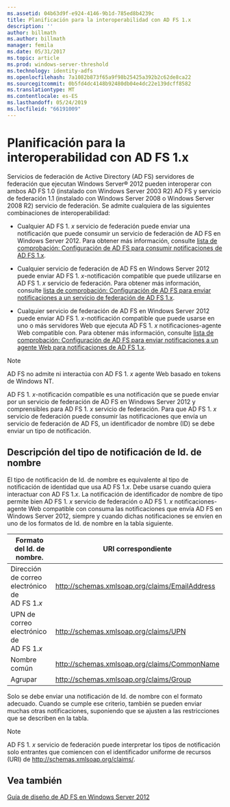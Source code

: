 ```yaml
---
ms.assetid: 04b63d9f-e924-4146-9b1d-785ed8b4239c
title: Planificación para la interoperabilidad con AD FS 1.x
description: ''
author: billmath
ms.author: billmath
manager: femila
ms.date: 05/31/2017
ms.topic: article
ms.prod: windows-server-threshold
ms.technology: identity-adfs
ms.openlocfilehash: 7a1082b873f65a9f98b25425a392b2c62de8ca22
ms.sourcegitcommit: 0b5fd4dc4148b92480db04e4dc22e139dcff8582
ms.translationtype: MT
ms.contentlocale: es-ES
ms.lasthandoff: 05/24/2019
ms.locfileid: "66191009"
---
```

# <a name="planning-for-interoperability-with-ad-fs-1x"></a>Planificación para la interoperabilidad con AD FS 1.x

Servicios de federación de Active Directory \(AD FS\) servidores de federación que ejecutan Windows Server® 2012 pueden interoperar con ambos AD FS 1.0 \(instalado con Windows Server 2003 R2\) AD FS y servicio de federación 1.1 \(instalado con Windows Server 2008 o Windows Server 2008 R2\) servicio de federación. Se admite cualquiera de las siguientes combinaciones de interoperabilidad:  
  
-   Cualquier AD FS 1. *x* servicio de federación puede enviar una notificación que puede consumir un servicio de federación de AD FS en Windows Server 2012. Para obtener más información, consulte [lista de comprobación: Configuración de AD FS para consumir notificaciones de AD FS 1.x](../../ad-fs/deployment/Checklist--Configuring-AD-FS--to-Consume-Claims-from-AD-FS-1.x.md).  
  
-   Cualquier servicio de federación de AD FS en Windows Server 2012 puede enviar AD FS 1. *x*\-notificación compatible que puede utilizarse en AD FS 1. *x* servicio de federación. Para obtener más información, consulte [lista de comprobación: Configuración de AD FS para enviar notificaciones a un servicio de federación de AD FS 1.x](../../ad-fs/deployment/Checklist--Configuring-AD-FS-to-Send-Claims-to-an-AD-FS-1.x-Federation-Service.md).  
  
-   Cualquier servicio de federación de AD FS en Windows Server 2012 puede enviar AD FS 1. *x*\-notificación compatible que puede usarse en uno o más servidores Web que ejecuta AD FS 1. *x* notificaciones\-agente Web compatible con. Para obtener más información, consulte [lista de comprobación: Configuración de AD FS para enviar notificaciones a un agente Web para notificaciones de AD FS 1.x](../../ad-fs/deployment/Checklist--Configuring-AD-FS-to-Send-Claims-to-an-AD-FS-1.x-Claims-Aware-Web-Agent.md).  
  
> [!NOTE]  
> AD FS no admite ni interactúa con AD FS 1. *x* agente Web basado en tokens de Windows NT.  
  
AD FS 1. *x*\-notificación compatible es una notificación que se puede enviar por un servicio de federación de AD FS en Windows Server 2012 y comprensibles para AD FS 1. *x* servicio de federación. Para que AD FS 1. *x* servicio de federación puede consumir las notificaciones que envía un servicio de federación de AD FS, un identificador de nombre \(ID\) se debe enviar un tipo de notificación.  
  
## <a name="understanding-the-nameid-claim-type"></a>Descripción del tipo de notificación de Id. de nombre  
El tipo de notificación de Id. de nombre es equivalente al tipo de notificación de identidad que usa AD FS 1.*x*. Debe usarse cuando quiera interactuar con AD FS 1.*x*. La notificación de identificador de nombre de tipo permite bien AD FS 1. *x* servicio de federación o AD FS 1. *x* notificaciones\-agente Web compatible con consuma las notificaciones que envía AD FS en Windows Server 2012, siempre y cuando dichas notificaciones se envíen en uno de los formatos de Id. de nombre en la tabla siguiente.  
  
|Formato del Id. de nombre.|URI correspondiente|  
|------------------|---------------------|  
|Dirección de correo electrónico de AD FS 1.*x*|http://schemas.xmlsoap.org/claims/EmailAddress|  
|UPN de correo electrónico de AD FS 1.*x*|http://schemas.xmlsoap.org/claims/UPN|  
|Nombre común|http://schemas.xmlsoap.org/claims/CommonName|  
|Agrupar|http://schemas.xmlsoap.org/claims/Group|  
  
Solo se debe enviar una notificación de Id. de nombre con el formato adecuado. Cuando se cumple ese criterio, también se pueden enviar muchas otras notificaciones, suponiendo que se ajusten a las restricciones que se describen en la tabla.  
  
> [!NOTE]  
> AD FS 1. *x* servicio de federación puede interpretar los tipos de notificación solo entrantes que comiencen con el identificador uniforme de recursos \(URI\) de http://schemas.xmlsoap.org/claims/.  
  
## <a name="see-also"></a>Vea también
[Guía de diseño de AD FS en Windows Server 2012](AD-FS-Design-Guide-in-Windows-Server-2012.md)
